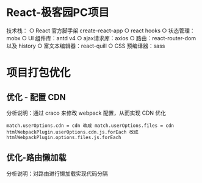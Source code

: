 # React-极客园PC项目
技术栈： 
  ○ React 官方脚手架 create-react-app
  ○ react hooks
  ○ 状态管理：mobx
  ○ UI 组件库：antd v4
  ○ ajax请求库：axios
  ○ 路由：react-router-dom 以及 history
  ○ 富文本编辑器：react-quill
  ○ CSS 预编译器：sass
# 项目打包优化
## 优化 - 配置 CDN
分析说明：通过 craco 来修改 webpack 配置，从而实现 CDN 优化

````
match.userOptions.cdn = cdn 改成 match.userOptions.files = cdn
htmlWebpackPlugin.userOptions.cdn.js.forEach 改成 htmlWebpackPlugin.options.files.js.forEach
````
## 优化-路由懒加载
分析说明：对路由进行懒加载实现代码分隔


  
